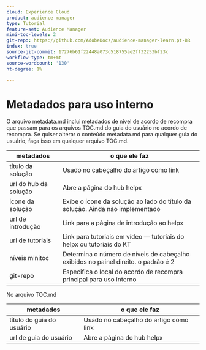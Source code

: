 ```yaml
---
cloud: Experience Cloud
product: audience manager
type: Tutorial
feature-set: Audience Manager
mini-toc-levels: 2
git-repo: https://github.com/AdobeDocs/audience-manager-learn.pt-BR
index: true
source-git-commit: 17276b61f22448a073d518755ae2ff32253bf23c
workflow-type: tm+mt
source-wordcount: '130'
ht-degree: 1%

---
```



# Metadados para uso interno

O arquivo metadata.md inclui metadados de nível de acordo de recompra que passam para os arquivos TOC.md do guia do usuário no acordo de recompra. Se quiser alterar o conteúdo metadata.md para qualquer guia do usuário, faça isso em qualquer arquivo TOC.md.

| metadados | o que ele faz |
|--- |--- |
| título da solução | Usado no cabeçalho do artigo como link |
| url do hub da solução | Abre a página do hub helpx |
| ícone da solução | Exibe o ícone da solução ao lado do título da solução. Ainda não implementado |
| url de introdução | Link para a página de introdução ao helpx |
| url de tutoriais | Link para tutoriais em vídeo — tutoriais do helpx ou tutoriais do KT |
| níveis minitoc | Determina o número de níveis de cabeçalho exibidos no painel direito. o padrão é 2 |
| git-repo | Especifica o local do acordo de recompra principal para uso interno |

No arquivo TOC.md

| metadados | o que ele faz |
|--- |--- |
| título do guia do usuário | Usado no cabeçalho do artigo como link |
| url de guia do usuário | Abre a página do hub helpx |
